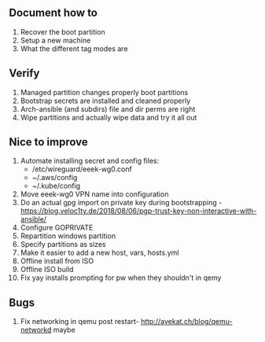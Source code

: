 ## Document how to

1. Recover the boot partition
1. Setup a new machine
1. What the different tag modes are

## Verify

1. Managed partition changes properly boot partitions
1. Bootstrap secrets are installed and cleaned properly
1. Arch-ansible (and subdirs) file and dir perms are right
1. Wipe partitions and actually wipe data and try it all out

## Nice to improve

1. Automate installing secret and config files:
   - /etc/wireguard/eeek-wg0.conf
   - ~/.aws/config
   - ~/.kube/config
1. Move eeek-wg0 VPN name into configuration
1. Do an actual gpg import on private key during bootstrapping - https://blog.veloc1ty.de/2018/08/06/pgp-trust-key-non-interactive-with-ansible/
1. Configure GOPRIVATE
1. Repartition windows partition
1. Specify partitions as sizes
1. Make it easier to add a new host, vars, hosts.yml
1. Offline install from ISO
1. Offline ISO build
1. Fix yay installs prompting for pw when they shouldn't
   in qemy

## Bugs

1. Fix networking in qemu post restart- http://ayekat.ch/blog/qemu-networkd maybe
